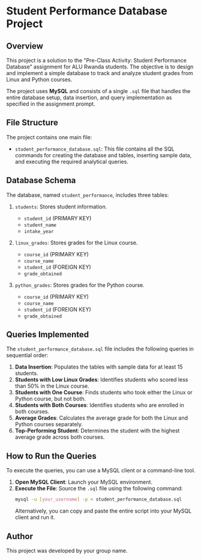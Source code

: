 # Student Performance Database Project

## Overview
This project is a solution to the "Pre-Class Activity: Student Performance Database" assignment for ALU Rwanda students. The objective is to design and implement a simple database to track and analyze student grades from Linux and Python courses.

The project uses **MySQL** and consists of a single `.sql` file that handles the entire database setup, data insertion, and query implementation as specified in the assignment prompt.

## File Structure
The project contains one main file:
- `student_performance_database.sql`: This file contains all the SQL commands for creating the database and tables, inserting sample data, and executing the required analytical queries.

## Database Schema
The database, named `student_performance`, includes three tables:

1.  `students`: Stores student information.
    - `student_id` (PRIMARY KEY)
    - `student_name`
    - `intake_year`

2.  `linux_grades`: Stores grades for the Linux course.
    - `course_id` (PRIMARY KEY)
    - `course_name`
    - `student_id` (FOREIGN KEY)
    - `grade_obtained`

3.  `python_grades`: Stores grades for the Python course.
    - `course_id` (PRIMARY KEY)
    - `course_name`
    - `student_id` (FOREIGN KEY)
    - `grade_obtained`

## Queries Implemented
The `student_performance_database.sql` file includes the following queries in sequential order:

1.  **Data Insertion**: Populates the tables with sample data for at least 15 students.
2.  **Students with Low Linux Grades**: Identifies students who scored less than 50% in the Linux course.
3.  **Students with One Course**: Finds students who took either the Linux or Python course, but not both.
4.  **Students with Both Courses**: Identifies students who are enrolled in both courses.
5.  **Average Grades**: Calculates the average grade for both the Linux and Python courses separately.
6.  **Top-Performing Student**: Determines the student with the highest average grade across both courses.

## How to Run the Queries
To execute the queries, you can use a MySQL client or a command-line tool.

1.  **Open MySQL Client**: Launch your MySQL environment.
2.  **Execute the File**: Source the `.sql` file using the following command:
    ```bash
    mysql -u [your_username] -p < student_performance_database.sql
    ```
    Alternatively, you can copy and paste the entire script into your MySQL client and run it.

## Author
This project was developed by your group name.

